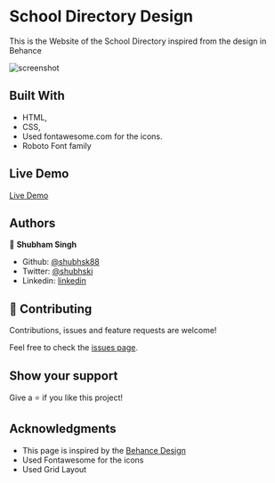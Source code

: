 # School Directory Design

This is the Website of the School Directory  inspired from the design in Behance


![screenshot](https://github.com/shubhsk88/school-listing/blob/features/screen.png)

## Built With

- HTML,
- CSS,
- Used fontawesome.com for the icons.
- Roboto Font family

## Live Demo

[Live Demo](https://rawcdn.githack.com/shubhsk88/school-listing/e4733c3fe578655753c359e59449755806a3050e/index.html)

## Authors

👤 **Shubham Singh**

- Github: [@shubhsk88](https://github.com/shubhsk88)
- Twitter: [@shubhski](twitter.com/shubski)
- Linkedin: [linkedin](https://www.linkedin.com/in/shubham-singh-130349140/)

## 🤝 Contributing

Contributions, issues and feature requests are welcome!


Feel free to check the [issues page](issues/).

## Show your support

Give a ⭐️ if you like this project!

## Acknowledgments

- This page is inspired by the [Behance Design](https://www.behance.net/gallery/25563385/PatashuleKE](https://www.behance.net/gallery/25563385/PatashuleKE))
- Used Fontawesome for the icons
- Used Grid Layout
